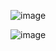 ![image](https://github.com/shruti3032/Learning/assets/78202217/154cd46a-c760-4210-8a19-347d6e1b5b60)


![image](https://github.com/shruti3032/Learning/assets/78202217/5401db14-deb0-409c-81e6-ed6beaf71cf6)
